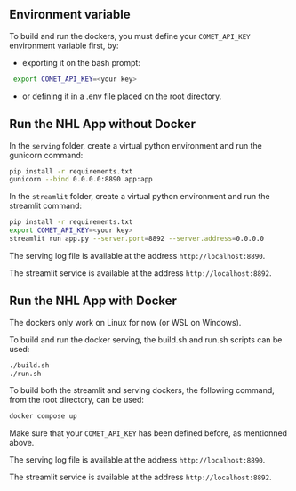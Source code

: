 ## Environment variable

To build and run the dockers, you must define your `COMET_API_KEY` environment variable first, by:
 - exporting it on the bash prompt: 
```bash
 export COMET_API_KEY=<your key>
```
 - or defining it in a .env file placed on the root directory.

## Run the NHL App without Docker
In the `serving` folder, create a virtual python environment and run the gunicorn command:
```bash
pip install -r requirements.txt
gunicorn --bind 0.0.0.0:8890 app:app
```

In the `streamlit` folder, create a virtual python environment and run the streamlit command:
```bash
pip install -r requirements.txt
export COMET_API_KEY=<your key>
streamlit run app.py --server.port=8892 --server.address=0.0.0.0
```

The serving log file is available at the address `http://localhost:8890`.

The streamlit service is available at the address `http://localhost:8892`.

## Run the NHL App with Docker
The dockers only work on Linux for now (or WSL on Windows).

To build and run the docker serving, the build.sh and run.sh scripts can be used:
```bash
./build.sh
./run.sh
```

To build both the streamlit and serving dockers, the following command, from the root directory, can be used:
```bash
docker compose up
```

Make sure that your `COMET_API_KEY` has been defined before, as mentionned above.

The serving log file is available at the address `http://localhost:8890`.

The streamlit service is available at the address `http://localhost:8892`.



